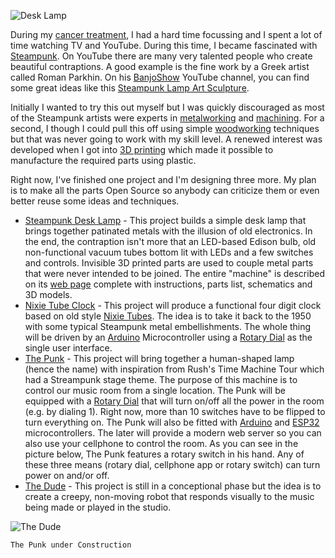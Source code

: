 ![Desk Lamp](class:rounded:img-fluid:img/main/DeskLamp.jpg)

During my [cancer treatment](waroncancer.html), I had a hard time focussing
and I spent a lot of time watching TV and YouTube. During this time, I
became fascinated with [Steampunk](https://en.wikipedia.org/wiki/Steampunk).
On YouTube there are many very talented people who create beautiful
contraptions. A good example is the fine work by a Greek artist called
Roman Parkhin. On his
[BanjoShow](https://www.youtube.com/channel/UCwzpraxiLapi_cbDAi5ZDRw)
YouTube channel, you can find some great ideas like this
[Steampunk Lamp Art Sculpture](https://www.youtube.com/watch?v=yp7B-WRDoVw).

Initially I wanted to try this out myself but I was quickly discouraged as
most of the Steampunk artists were experts in
[metalworking](https://en.wikipedia.org/wiki/Metalworking) and
[machining](https://en.wikipedia.org/wiki/Machining).
For a second, I though I could pull this off using simple
[woodworking](https://en.wikipedia.org/wiki/Woodworking)
techniques but that was never going to work with my skill level.
A renewed interest was developed when I got into
[3D printing](https://en.wikipedia.org/wiki/3D_printing) which made it
possible to manufacture the required parts using plastic.

Right now, I've finished one project and I'm designing three more. My plan
is to make all the parts Open Source so anybody can criticize them or
even better reuse some ideas and techniques.

* [Steampunk Desk Lamp](/SteampunkDeskLamp) - This project builds a simple
desk lamp that brings together patinated metals with the illusion of
old electronics. In the end, the contraption isn't more that an
LED-based Edison bulb, old non-functional vacuum tubes bottom lit with
LEDs and a few switches and controls. Invisible 3D printed parts
are used to couple metal parts that were never intended to be joined.
The entire "machine" is described on its
[web page](/SteampunkDeskLamp) complete with instructions, parts list,
schematics and 3D models.
* [Nixie Tube Clock](/NixieTubeClock) - This project will produce a functional four digit clock based on old style
[Nixie Tubes](https://en.wikipedia.org/wiki/Nixie_tube). The idea is to
take it back to the 1950 with some typical Steampunk metal embellishments.
The whole thing will be driven by an
[Arduino](https://en.wikipedia.org/wiki/Arduino) Microcontroller
using a [Rotary Dial](https://en.wikipedia.org/wiki/Rotary_dial)
as the single user interface.
* [The Punk](/ThePunk) - This project will bring together a human-shaped
lamp (hence the name) with inspiration from Rush's Time Machine Tour
which had a Streampunk stage theme. The purpose of this machine is to
control our music room from a single location. The Punk will
be equipped with a [Rotary Dial](https://en.wikipedia.org/wiki/Rotary_dial)
that will turn on/off all the power in the room (e.g. by dialing 1).
Right now, more than 10 switches have to be flipped to turn everything
on. The Punk will also be fitted with
[Arduino](https://en.wikipedia.org/wiki/Arduino) and
[ESP32](https://en.wikipedia.org/wiki/ESP32) microcontrollers.
The later will provide a modern web server so you can also use your
cellphone to control the room. As you can see in the picture below,
The Punk features a rotary switch in his hand. Any of these
three means (rotary dial, cellphone app or rotary switch) can turn
power on and/or off.
* [The Dude](/TheDude) - This project is still in a conceptional phase
but the idea is to create a creepy, non-moving robot that responds
visually to the music being made or played in the studio.

![The Dude](class:rounded:img-fluid:img/main/TheDude.jpg)

	The Punk under Construction

